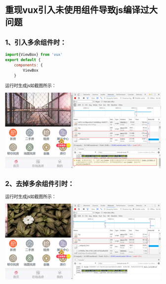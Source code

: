 # 重现vux引入未使用组件导致js编译过大问题

## 1、引入多余组件时：

```javascript 
import{ViewBox} from 'vux'
export default {
    components: {
        ViewBox
    }
```

运行时生成js如截图所示：

![问题示例](./img/bug.jpg)

## 2、去掉多余组件引时：

运行时生成js如截图所示：

![问题示例](./img/ok.jpg)